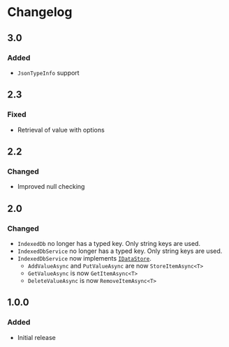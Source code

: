 # Changelog

## 3.0
### Added
- `JsonTypeInfo` support

## 2.3
### Fixed
- Retrieval of value with options

## 2.2
### Changed
- Improved null checking

## 2.0
### Changed
- `IndexedDb` no longer has a typed key. Only string keys are used.
- `IndexedDbService` no longer has a typed key. Only string keys are used.
- `IndexedDbService` now implements [`IDataStore`](https://github.com/Tavenem/DataStore).
  - `AddValueAsync` and `PutValueAsync` are now `StoreItemAsync<T>`
  - `GetValueAsync` is now `GetItemAsync<T>`
  - `DeleteValueAsync` is now `RemoveItemAsync<T>`

## 1.0.0
### Added
- Initial release